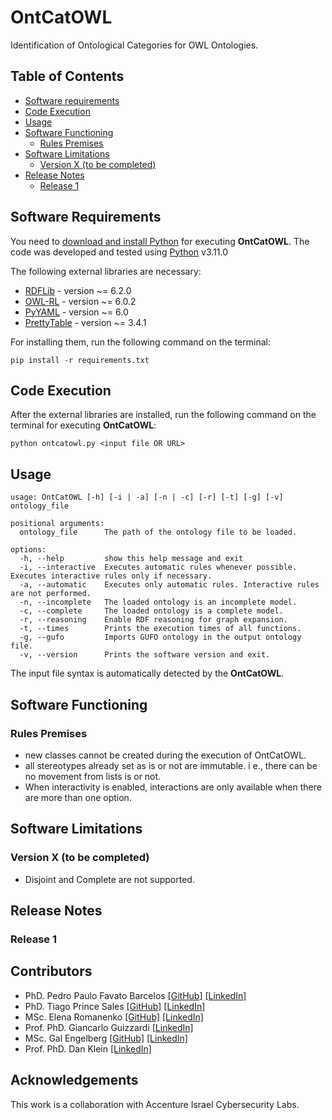 # OntCatOWL

Identification of Ontological Categories for OWL Ontologies.

## Table of Contents

<!-- TOC -->

* [Software requirements](#software-requirements)
* [Code Execution](#code-execution)
* [Usage](#usage)
* [Software Functioning](#software-functioning)
    * [Rules Premises](#rules-premises)
* [Software Limitations](#software-limitations)
    * [Version X (to be completed)](#version-x--to-be-completed-)
* [Release Notes](#release-notes)
    * [Release 1](#release-1)

<!-- TOC -->

## Software Requirements

You need to [download and install Python](https://www.python.org/downloads/) for executing **OntCatOWL**. The code was
developed and tested using [Python](https://www.python.org/) v3.11.0

The following external libraries are necessary:

- [RDFLib](https://pypi.org/project/rdflib/) - version ~= 6.2.0
- [OWL-RL](https://pypi.org/project/owlrl/) - version ~= 6.0.2
- [PyYAML](https://pypi.org/project/PyYAML/) - version ~= 6.0
- [PrettyTable](https://pypi.org/project/prettytable/) - version ~= 3.4.1

For installing them, run the following command on the terminal:

```shell
pip install -r requirements.txt
```

## Code Execution

After the external libraries are installed, run the following command on the terminal for executing **OntCatOWL**:

```shell
python ontcatowl.py <input file OR URL>
```

## Usage

```
usage: OntCatOWL [-h] [-i | -a] [-n | -c] [-r] [-t] [-g] [-v] ontology_file

positional arguments:
  ontology_file      The path of the ontology file to be loaded.

options:
  -h, --help         show this help message and exit
  -i, --interactive  Executes automatic rules whenever possible. Executes interactive rules only if necessary.
  -a, --automatic    Executes only automatic rules. Interactive rules are not performed.
  -n, --incomplete   The loaded ontology is an incomplete model.
  -c, --complete     The loaded ontology is a complete model.
  -r, --reasoning    Enable RDF reasoning for graph expansion.
  -t, --times        Prints the execution times of all functions.
  -g, --gufo         Imports GUFO ontology in the output ontology file.
  -v, --version      Prints the software version and exit.
```

The input file syntax is automatically detected by the **OntCatOWL**.

## Software Functioning

### Rules Premises

- new classes cannot be created during the execution of OntCatOWL.
- all stereotypes already set as is or not are immutable. i e., there can be no movement from lists is or not.
- When interactivity is enabled, interactions are only available when there are more than one option.

## Software Limitations

### Version X (to be completed)

- Disjoint and Complete are not supported.

## Release Notes

### Release 1

## Contributors

- PhD. Pedro Paulo Favato
  Barcelos [[GitHub]](https://github.com/pedropaulofb) [[LinkedIn]](https://www.linkedin.com/in/pedro-paulo-favato-barcelos/)
- PhD. Tiago Prince
  Sales [[GitHub]](https://github.com/tgoprince) [[LinkedIn]](https://www.linkedin.com/in/tiago-sales/)
- MSc. Elena Romanenko [[GitHub]](https://github.com/mozzherina) [[LinkedIn]]()
- Prof. PhD. Giancarlo Guizzardi [[LinkedIn]](https://www.linkedin.com/in/giancarlo-guizzardi-bb51aa75/)
- MSc. Gal Engelberg [[GitHub]]() [[LinkedIn]](https://www.linkedin.com/in/gal-engelberg/)
- Prof. PhD. Dan Klein [[LinkedIn]](https://www.linkedin.com/in/~danklein/)

## Acknowledgements

This work is a collaboration with Accenture Israel Cybersecurity Labs.